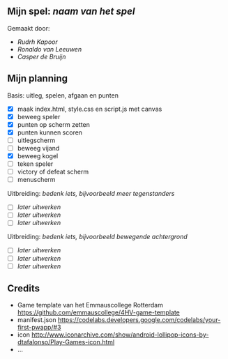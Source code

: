 ## Mijn spel: *naam van het spel*
Gemaakt door:
- *Rudrh Kapoor*
- *Ronaldo van Leeuwen*
- *Casper de Bruijn*

## Mijn planning

Basis: uitleg, spelen, afgaan en punten
- [x] maak index.html, style.css en script.js met canvas 
- [x] beweeg speler 
- [x] punten op scherm zetten 
- [x] punten kunnen scoren 
- [ ] uitlegscherm 
- [ ] beweeg vijand
- [x] beweeg kogel
- [ ] teken speler
- [ ] victory of defeat scherm
- [ ] menuscherm

Uitbreiding: *bedenk iets, bijvoorbeeld meer tegenstanders*
- [ ] *later uitwerken*
- [ ] *later uitwerken*
- [ ] *later uitwerken*

Uitbreiding: *bedenk iets, bijvoorbeeld bewegende achtergrond*
- [ ] *later uitwerken*
- [ ] *later uitwerken*
- [ ] *later uitwerken*

## Credits
- Game template van het Emmauscollege Rotterdam https://github.com/emmauscollege/4HV-game-template
- manifest.json https://codelabs.developers.google.com/codelabs/your-first-pwapp/#3
- icon http://www.iconarchive.com/show/android-lollipop-icons-by-dtafalonso/Play-Games-icon.html
- ...
